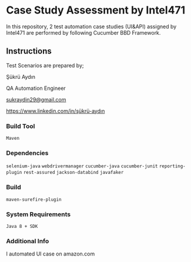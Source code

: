 # Case Study Assessment by Intel471

In this repository, 2 test automation case studies (UI&API) assigned by Intel471 are performed by following Cucumber BBD Framework.  

## Instructions
Test Scenarios are prepared by;

Şükrü Aydın

QA Automation Engineer

sukraydin29@gmail.com

https://www.linkedin.com/in/şükrü-aydın

### Build Tool
```Maven```

### Dependencies
```selenium-java```
```webdrivermanager```
```cucumber-java```
```cucumber-junit```
```reporting-plugin```
```rest-assured```
```jackson-databind```
```javafaker```

### Build
```maven-surefire-plugin```

### System Requirements
```Java 8 + SDK```

### Additional Info
I automated UI case on amazon.com
